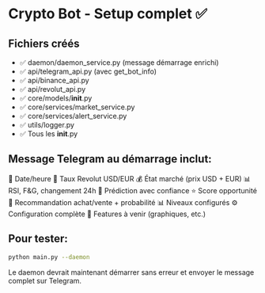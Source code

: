 # Crypto Bot - Setup complet ✅

## Fichiers créés
- ✅ daemon/daemon_service.py (message démarrage enrichi)
- ✅ api/telegram_api.py (avec get_bot_info)
- ✅ api/binance_api.py
- ✅ api/revolut_api.py  
- ✅ core/models/__init__.py
- ✅ core/services/market_service.py
- ✅ core/services/alert_service.py
- ✅ utils/logger.py
- ✅ Tous les __init__.py

## Message Telegram au démarrage inclut:
📅 Date/heure
💱 Taux Revolut USD/EUR
💰 État marché (prix USD + EUR)
📊 RSI, F&G, changement 24h
🔮 Prédiction avec confiance
⭐ Score opportunité
🎯 Recommandation achat/vente + probabilité
📊 Niveaux configurés
⚙️ Configuration complète
🚧 Features à venir (graphiques, etc.)

## Pour tester:
```bash
python main.py --daemon
```

Le daemon devrait maintenant démarrer sans erreur et envoyer le message complet sur Telegram.

